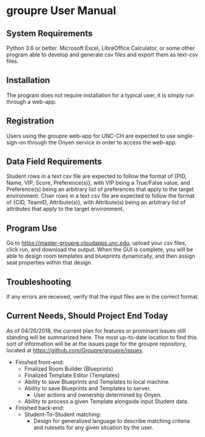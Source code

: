 # groupre User Manual

## System Requirements

Python 3.6 or better.
Microsoft Excel, LibreOffice Calculator, or some other program able to develop and generate csv files and export them as text-csv files.

## Installation

The program does not require installation for a typical user, it is simply run through a web-app.

## Registration

Users using the groupre web-app for UNC-CH are expected to use single-sign-on through the Onyen service in order to access the web-app.

## Data Field Requirements

Student rows in a text csv file are expected to follow the format of {PID, Name, VIP, Score, Preference(s)}, with VIP being a True/False value, and Preference(s) being an arbitrary list of preferences that apply to the target environment.
Chair rows in a text csv file are expected to follow the format of {CID, TeamID, Attribute(s)}, with Attribute(s) being an arbitrary list of attributes that apply to the target environment.

## Program Use

Go to https://master-groupre.cloudapps.unc.edu, upload your csv files, click run, and download the output.
When the GUI is complete, you will be able to design room templates and blueprints dynamically, and then assign seat properties within that design.

## Troubleshooting

If any errors are received, verify that the input files are in the correct format.

## Current Needs, Should Project End Today

As of 04/26/2018, the current plan for features or prominant issues still standing will be summarized here. The most up-to-date location to find this sort of information will be at the issues page for the groupre repository, located at https://github.com/Groupre/groupre/issues.

* Finished front-end:
  * Finalized Room Builder (Blueprints)
  * Finalized Template Editor (Templates)
  * Ability to save Blueprints and Templates to local machine.
  * Ability to save Blueprints and Templates to server.
    * User actions and ownership determined by Onyen.
  * Ability to process a given Template alongside input Student data.
* Finished back-end:
  * Student-To-Student matching:
    * Design for generalized language to describe matching criteria and rulesets for any given situation by the user.
